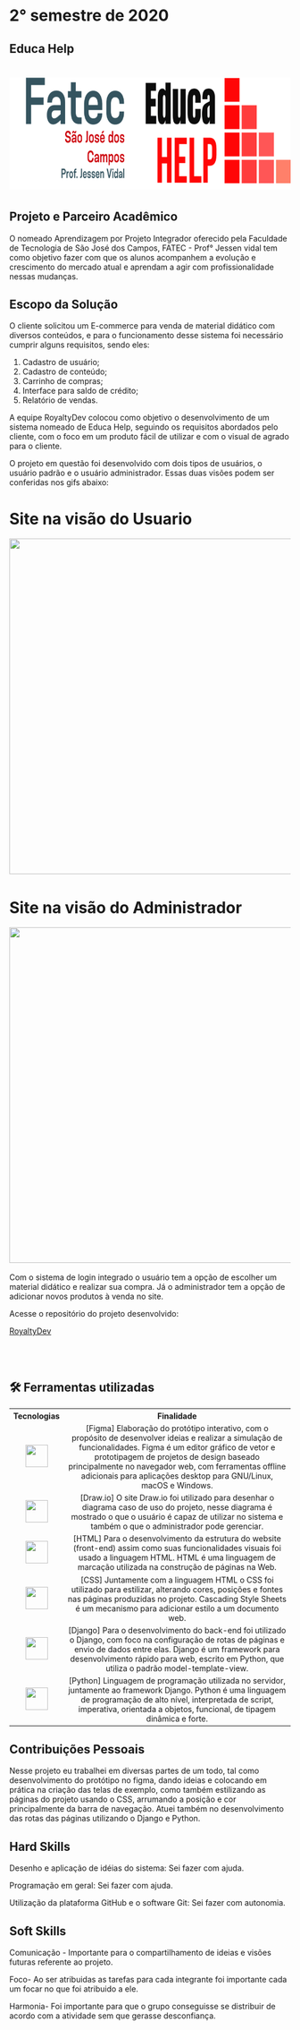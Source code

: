 # 2° semestre de 2020
## Educa Help

<h1 ><img src = "https://github.com/RoyaltyDev/Projeto_integrador_2020-2/blob/master/imagens/fatec-educa.png" width="800" height="200" /></h1>


## Projeto e Parceiro Acadêmico
O nomeado Aprendizagem por Projeto Integrador oferecido pela Faculdade de Tecnologia de São José dos Campos, FATEC - Prof° Jessen vidal tem como objetivo fazer com que os alunos acompanhem a evolução e crescimento do mercado atual e aprendam a agir com profissionalidade nessas mudanças.

## Escopo da Solução
O cliente solicitou um E-commerce para venda de material didático com diversos conteúdos, e para o funcionamento desse sistema foi necessário cumprir alguns requisitos, sendo eles:
1. Cadastro de usuário;
2. Cadastro de conteúdo;
3. Carrinho de compras;
4. Interface para saldo de crédito;
5. Relatório de vendas.

A equipe RoyaltyDev colocou como objetivo o desenvolvimento de um sistema nomeado de Educa Help, seguindo os requisitos abordados pelo cliente, com o foco em um produto fácil de utilizar e com o visual de agrado para o cliente.

O projeto em questão foi desenvolvido com dois tipos de usuários, o usuário padrão e o usuário administrador. Essas duas visões podem ser conferidas nos gifs abaixo:

# Site na visão do Usuario
<img src="https://github.com/RoyaltyDev/Projeto_integrador_2020-2/blob/master/imagens/usuario_func.gif" width="900" height="600" />

# Site na visão do Administrador
<img src="https://github.com/RoyaltyDev/Projeto_integrador_2020-2/blob/master/imagens/professor_func.gif" width="900" height="600" />

Com o sistema de login integrado o usuário tem a opção de escolher um material didático e realizar sua compra. Já o administrador tem a opção de adicionar novos produtos à venda no site.

Acesse o repositório do projeto desenvolvido:

[RoyaltyDev](https://github.com/RoyaltyDev/Projeto_integrador_2020-2)


<br>
<br>


<h2>🛠 Ferramentas utilizadas</h2>

<table>
    <tr>
        <th align="center">Tecnologias</th>
        <th align="center">Finalidade</th>
    </tr>
    <tr>
        <td align="center"><img src="https://cdn.jsdelivr.net/gh/devicons/devicon/icons/figma/figma-original.svg" width="40" height="40"></td>
        <td align="center">[Figma]  Elaboração do protótipo interativo, com o propósito de desenvolver ideias e realizar a simulação de funcionalidades. Figma é um editor gráfico de vetor e prototipagem de projetos de design baseado principalmente no navegador web, com ferramentas offline adicionais para aplicações desktop para GNU/Linux, macOS e Windows.</td>
    </tr>
    <tr>
        <td align="center"><img src="https://encrypted-tbn0.gstatic.com/images?q=tbn:ANd9GcRC4nAmib81PtEdmLhV8wGMFq2YyFnG5jGRaw&usqp=CAU" width="40" height="40"</td>
        <td align="center">[Draw.io] O site Draw.io foi utilizado para desenhar o diagrama caso de uso do projeto, nesse diagrama é mostrado o que o usuário é capaz de utilizar no sistema e também o que o administrador pode gerenciar.</td>
    </tr>
    <tr>
        <td align="center"><img src="https://icongr.am/devicon/html5-original.svg?size=128&color=currentColor" width="40" height="40"/></td>
        <td align="center">[HTML] Para o desenvolvimento da estrutura do website (front-end) assim como suas funcionalidades visuais foi usado a linguagem HTML. HTML é uma linguagem de marcação utilizada na construção de páginas na Web.</td>
    </tr>
    <tr>
        <td align="center"><img src="https://icongr.am/devicon/css3-original.svg?size=128&color=currentColor" width="40" height="40"/></td>
        <td align="center">[CSS] Juntamente com a linguagem HTML o CSS foi utilizado para estilizar, alterando cores, posições e fontes nas páginas produzidas no projeto. Cascading Style Sheets é um mecanismo para adicionar estilo a um documento web.</td>
    </tr>
    <tr>
        <td align="center"><img src="https://icongr.am/devicon/django-original.svg?size=128&color=currentColor" width="40" height="40"/></td>
        <td align="center">[Django] Para o desenvolvimento do back-end foi utilizado o Django, com foco na configuração de rotas de páginas e envio de dados entre elas. Django é um framework para desenvolvimento rápido para web, escrito em Python, que utiliza o padrão model-template-view.</td>
    </tr>
    <tr>
        <td align="center"><img src="https://cdn.jsdelivr.net/gh/devicons/devicon/icons/python/python-original.svg" width="40" height="40"/></td>
        <td align="center">[Python] Linguagem de programação utilizada no servidor, juntamente ao framework Django. Python é uma linguagem de programação de alto nível, interpretada de script, imperativa, orientada a objetos, funcional, de tipagem dinâmica e forte.</td>
    </tr>
</table>



## Contribuições Pessoais
Nesse projeto eu trabalhei em diversas partes de um todo, tal como desenvolvimento do protótipo no figma, dando ideias e colocando em prática na criação das telas de exemplo, como também estilizando as páginas do projeto usando o CSS, arrumando a posição e cor principalmente da barra de navegação. Atuei também no desenvolvimento das rotas das páginas utilizando o Django e Python.

## Hard Skills
Desenho e aplicação de idéias do sistema: Sei fazer com ajuda.

Programação em geral: Sei fazer com ajuda.

Utilização da plataforma GitHub e o software Git: Sei fazer com autonomia.


## Soft Skills
Comunicação - Importante para o compartilhamento de ideias e visões futuras referente ao projeto.

Foco- Ao ser atribuidas as tarefas para cada integrante foi importante cada um focar no que foi atribuido a ele.

Harmonia- Foi importante para que o grupo conseguisse se distribuir de acordo com a atividade sem que gerasse desconfiança.


















